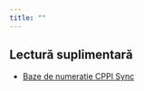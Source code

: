 ```yaml
---
title: ""
---
```


## Lectură suplimentară

* [Baze de numeratie CPPI Sync](https://cppi.sync.ro/materia/baze_de_numeratie.html)